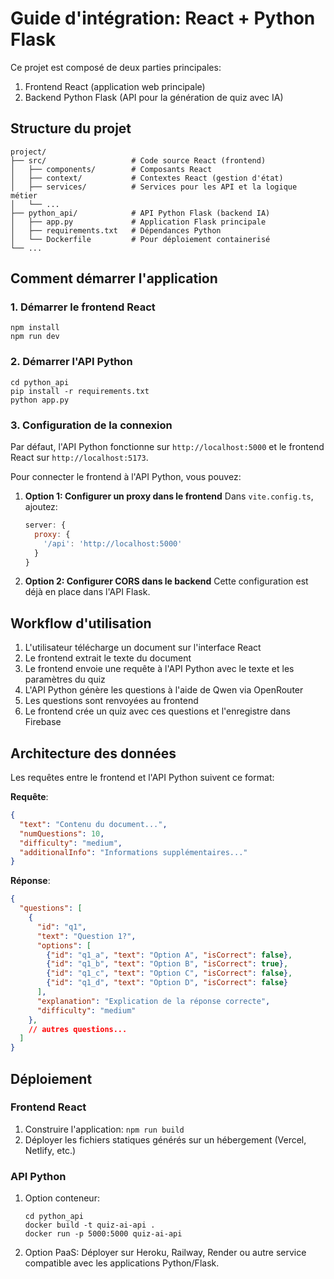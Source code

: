 
# Guide d'intégration: React + Python Flask

Ce projet est composé de deux parties principales:
1. Frontend React (application web principale)
2. Backend Python Flask (API pour la génération de quiz avec IA)

## Structure du projet

```
project/
├── src/                   # Code source React (frontend)
│   ├── components/        # Composants React
│   ├── context/           # Contextes React (gestion d'état)
│   ├── services/          # Services pour les API et la logique métier
│   └── ...
├── python_api/            # API Python Flask (backend IA)
│   ├── app.py             # Application Flask principale
│   ├── requirements.txt   # Dépendances Python
│   └── Dockerfile         # Pour déploiement containerisé
└── ...
```

## Comment démarrer l'application

### 1. Démarrer le frontend React
```
npm install
npm run dev
```

### 2. Démarrer l'API Python
```
cd python_api
pip install -r requirements.txt
python app.py
```

### 3. Configuration de la connexion

Par défaut, l'API Python fonctionne sur `http://localhost:5000` et le frontend React sur `http://localhost:5173`. 

Pour connecter le frontend à l'API Python, vous pouvez:

1. **Option 1: Configurer un proxy dans le frontend**
   Dans `vite.config.ts`, ajoutez:
   ```js
   server: {
     proxy: {
       '/api': 'http://localhost:5000'
     }
   }
   ```

2. **Option 2: Configurer CORS dans le backend**
   Cette configuration est déjà en place dans l'API Flask.

## Workflow d'utilisation

1. L'utilisateur télécharge un document sur l'interface React
2. Le frontend extrait le texte du document
3. Le frontend envoie une requête à l'API Python avec le texte et les paramètres du quiz
4. L'API Python génère les questions à l'aide de Qwen via OpenRouter
5. Les questions sont renvoyées au frontend
6. Le frontend crée un quiz avec ces questions et l'enregistre dans Firebase

## Architecture des données

Les requêtes entre le frontend et l'API Python suivent ce format:

**Requête**:
```json
{
  "text": "Contenu du document...",
  "numQuestions": 10,
  "difficulty": "medium",
  "additionalInfo": "Informations supplémentaires..."
}
```

**Réponse**:
```json
{
  "questions": [
    {
      "id": "q1",
      "text": "Question 1?",
      "options": [
        {"id": "q1_a", "text": "Option A", "isCorrect": false},
        {"id": "q1_b", "text": "Option B", "isCorrect": true},
        {"id": "q1_c", "text": "Option C", "isCorrect": false},
        {"id": "q1_d", "text": "Option D", "isCorrect": false}
      ],
      "explanation": "Explication de la réponse correcte",
      "difficulty": "medium"
    },
    // autres questions...
  ]
}
```

## Déploiement

### Frontend React
1. Construire l'application: `npm run build`
2. Déployer les fichiers statiques générés sur un hébergement (Vercel, Netlify, etc.)

### API Python
1. Option conteneur:
   ```
   cd python_api
   docker build -t quiz-ai-api .
   docker run -p 5000:5000 quiz-ai-api
   ```

2. Option PaaS:
   Déployer sur Heroku, Railway, Render ou autre service compatible avec les applications Python/Flask.
